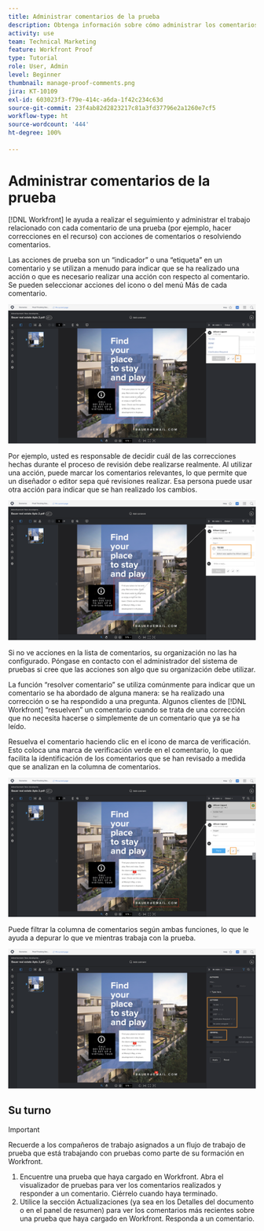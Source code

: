 ```yaml
---
title: Administrar comentarios de la prueba
description: Obtenga información sobre cómo administrar los comentarios de prueba en  [!DNL  Workfront]  al aplicar acciones de comentario, resolviendo comentarios y filtrando la columna comentarios.
activity: use
team: Technical Marketing
feature: Workfront Proof
type: Tutorial
role: User, Admin
level: Beginner
thumbnail: manage-proof-comments.png
jira: KT-10109
exl-id: 603023f3-f79e-414c-a6da-1f42c234c63d
source-git-commit: 23f4ab82d2823217c81a3fd37796e2a1260e7cf5
workflow-type: ht
source-wordcount: '444'
ht-degree: 100%

---
```


# Administrar comentarios de la prueba

[!DNL Workfront] le ayuda a realizar el seguimiento y administrar el trabajo relacionado con cada comentario de una prueba (por ejemplo, hacer correcciones en el recurso) con acciones de comentarios o resolviendo comentarios.

Las acciones de prueba son un “indicador” o una “etiqueta” en un comentario y se utilizan a menudo para indicar que se ha realizado una acción o que es necesario realizar una acción con respecto al comentario. Se pueden seleccionar acciones del icono o del menú Más de cada comentario.

![Una imagen de una prueba en el visualizador de pruebas con el icono de indicador resaltado en el comentario y las acciones de prueba disponibles visibles.](assets/manage-comments-1.png)

Por ejemplo, usted es responsable de decidir cuál de las correcciones hechas durante el proceso de revisión debe realizarse realmente. Al utilizar una acción, puede marcar los comentarios relevantes, lo que permite que un diseñador o editor sepa qué revisiones realizar. Esa persona puede usar otra acción para indicar que se han realizado los cambios.

![Una imagen de una prueba en el visualizador de pruebas con la acción de prueba [!UICONTROL tarea pendiente] resaltada en el comentario.](assets/manage-comments-2.png)

Si no ve acciones en la lista de comentarios, su organización no las ha configurado. Póngase en contacto con el administrador del sistema de pruebas si cree que las acciones son algo que su organización debe utilizar.

La función “resolver comentario” se utiliza comúnmente para indicar que un comentario se ha abordado de alguna manera: se ha realizado una corrección o se ha respondido a una pregunta. Algunos clientes de [!DNL Workfront] “resuelven” un comentario cuando se trata de una corrección que no necesita hacerse o simplemente de un comentario que ya se ha leído.

Resuelva el comentario haciendo clic en el icono de marca de verificación. Esto coloca una marca de verificación verde en el comentario, lo que facilita la identificación de los comentarios que se han revisado a medida que se analizan en la columna de comentarios.

![Una imagen de una prueba en el visualizador de pruebas con el icono de marca de verificación resaltado en el comentario.](assets/manage-comments-4.png)

Puede filtrar la columna de comentarios según ambas funciones, lo que le ayuda a depurar lo que ve mientras trabaja con la prueba.

![Una imagen de los filtros de comentario en el visualizador de pruebas con las [!UICONTROL Acciones] y las opciones [!UICONTROL generales] de filtrado resaltadas.](assets/manage-comments-3.png)

## Su turno

>[!IMPORTANT]
>
>Recuerde a los compañeros de trabajo asignados a un flujo de trabajo de prueba que está trabajando con pruebas como parte de su formación en Workfront.


1. Encuentre una prueba que haya cargado en Workfront. Abra el visualizador de pruebas para ver los comentarios realizados y responder a un comentario. Ciérrelo cuando haya terminado.
1. Utilice la sección Actualizaciones (ya sea en los Detalles del documento o en el panel de resumen) para ver los comentarios más recientes sobre una prueba que haya cargado en Workfront. Responda a un comentario.


<!--
## Learn more
* Create and manage proof comments
-->
